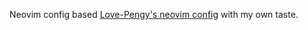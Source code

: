 Neovim config based [Love-Pengy's neovim config](https://github.com/Love-Pengy/BeeConfig) with my own taste.
